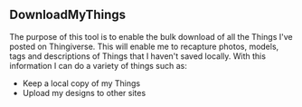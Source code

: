 ## DownloadMyThings

The purpose of this tool is to enable the bulk download of all the Things I've posted on Thingiverse.  This will enable me to recapture photos, models, tags and descriptions of Things that I haven't saved locally.  With this information I can do a variety of things such as:

* Keep a local copy of my Things
* Upload my designs to other sites

